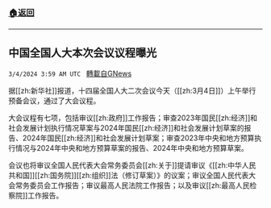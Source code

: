 ###  [:house:返回](README.md)
---


## 中国全国人大本次会议议程曝光
`3/4/2024 3:59 AM UTC ` [轉載自GNews](https://gnews.org/articles/2362273)

据[[zh:新华社]]报道，十四届全国人大二次会议今天（[[zh:3月4日]]）上午举行预备会议，通过了大会议程。

大会议程有七项，包括审议[[zh:政府]]工作报告；审查2023年国民[[zh:经济]]和社会发展计划执行情况草案与2024年国民[[zh:经济]]和社会发展计划草案的报告、2024年国民[[zh:经济]]和社会发展计划草案；审查2023年中央和地方预算执行情况与2024年中央和地方预算草案的报告、2024年中央和地方预算草案。

会议也将审议全国人民代表大会常务委员会[[zh:关于]]提请审议《[[zh:中华人民共和国]][[zh:国务院]][[zh:组织]]法（修订草案）》的议案；审议全国人民代表大会常务委员会工作报告；审议最高人民法院工作报告；以及审议[[zh:最高人民检察院]]工作报告。

